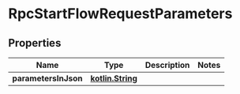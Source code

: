 # RpcStartFlowRequestParameters

## Properties
Name | Type | Description | Notes
------------ | ------------- | ------------- | -------------
**parametersInJson** | [**kotlin.String**](.md) |  | 
